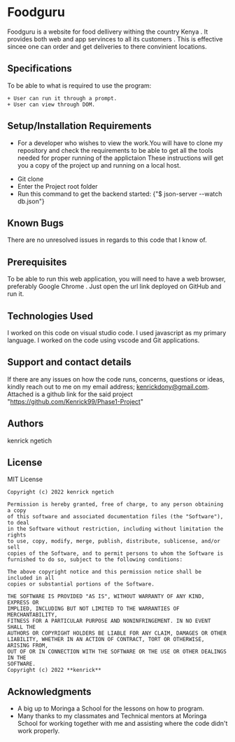 # Foodguru

Foodguru is a website for food dellivery withing the country Kenya . It provides both web and app servinces to all its customers . This is effective sincee one can order and get deliveries to there convinient locations.
## Specifications
To be able to
what is required to use the program:
```
+ User can run it through a prompt.
+ User can view through DOM.

```
## Setup/Installation Requirements
* For a developer who wishes to view the work.You will have to clone my repository and check the requirements to be able to get all the tools needed for proper running of the applictaion 
These instructions will get you a copy of the project up and running on a local host.
+ Git clone 
+ Enter the Project root folder 
+ Run this command to get the backend started: {"$ json-server --watch db.json"}


## Known Bugs
There are no unresolved issues in regards to this code that I know of.

## Prerequisites
To be able to run this web application, you will need to have a web browser, preferably Google Chrome .
Just open the url link deployed on GitHub and run it.

## Technologies Used
I worked on this code on visual studio code. I used javascript as my primary language. I worked on  the code using vscode and Git applications.

## Support and contact details
If there are any issues on how the code runs, concerns, questions or ideas, kindly reach out to me on my email address; 
kenrickdony@gmail.com.
Attached is a github link for the said project "https://github.com/Kenrick99/Phase1-Project"

## Authors

kenrick ngetich
## License
MIT License
```
Copyright (c) 2022 kenrick ngetich

Permission is hereby granted, free of charge, to any person obtaining a copy
of this software and associated documentation files (the "Software"), to deal
in the Software without restriction, including without limitation the rights
to use, copy, modify, merge, publish, distribute, sublicense, and/or sell
copies of the Software, and to permit persons to whom the Software is
furnished to do so, subject to the following conditions:

The above copyright notice and this permission notice shall be included in all
copies or substantial portions of the Software.

THE SOFTWARE IS PROVIDED "AS IS", WITHOUT WARRANTY OF ANY KIND, EXPRESS OR
IMPLIED, INCLUDING BUT NOT LIMITED TO THE WARRANTIES OF MERCHANTABILITY,
FITNESS FOR A PARTICULAR PURPOSE AND NONINFRINGEMENT. IN NO EVENT SHALL THE
AUTHORS OR COPYRIGHT HOLDERS BE LIABLE FOR ANY CLAIM, DAMAGES OR OTHER
LIABILITY, WHETHER IN AN ACTION OF CONTRACT, TORT OR OTHERWISE, ARISING FROM,
OUT OF OR IN CONNECTION WITH THE SOFTWARE OR THE USE OR OTHER DEALINGS IN THE
SOFTWARE.
Copyright (c) 2022 **kenrick**
```
## Acknowledgments

* A big up to Moringa a School for the lessons on how to program.
* Many thanks to my classmates and Technical mentors at Moringa School for working together 
   with me and assisting where the code didn't work properly.

